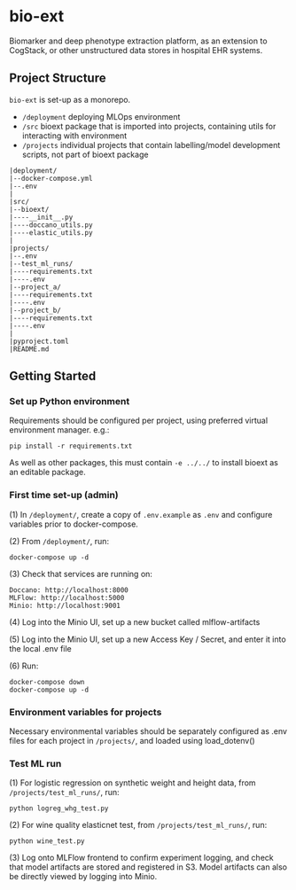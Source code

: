 # bio-ext
Biomarker and deep phenotype extraction platform, as an extension to CogStack, or other unstructured data stores in hospital EHR systems.

## Project Structure

`bio-ext` is set-up as a monorepo.

- `/deployment` deploying MLOps environment
- `/src` bioext package that is imported into projects, containing utils for interacting with environment
- `/projects` individual projects that contain labelling/model development scripts, not part of bioext package

```
|deployment/
|--docker-compose.yml
|--.env
|
|src/
|--bioext/
|----__init__.py
|----doccano_utils.py
|----elastic_utils.py
|
|projects/
|--.env
|--test_ml_runs/
|----requirements.txt
|----.env
|--project_a/
|----requirements.txt
|----.env
|--project_b/
|----requirements.txt
|----.env
|
|pyproject.toml
|README.md
``` 

## Getting Started

### Set up Python environment

Requirements should be configured per project, using preferred virtual environment manager. e.g.:
```
pip install -r requirements.txt
```
As well as other packages, this must contain `-e ../../` to install bioext as an editable package.  

### First time set-up (admin)

(1) In `/deployment/`, create a copy of `.env.example` as `.env` and configure variables prior to docker-compose.

(2) From `/deployment/`, run:
```
docker-compose up -d
```

(3) Check that services are running on:
```
Doccano: http://localhost:8000
MLFlow: http://localhost:5000
Minio: http://localhost:9001
```

(4) Log into the Minio UI, set up a new bucket called mlflow-artifacts

(5) Log into the Minio UI, set up a new Access Key / Secret, and enter it into the local .env file

(6) Run:
```
docker-compose down
docker-compose up -d
```

### Environment variables for projects

Necessary environmental variables should be separately configured as .env files for each project in `/projects/`, and loaded using load_dotenv()

### Test ML run

(1) For logistic regression on synthetic weight and height data, from `/projects/test_ml_runs/`, run:
```
python logreg_whg_test.py
```

(2) For wine quality elasticnet test, from `/projects/test_ml_runs/`, run:
```
python wine_test.py
```

(3) Log onto MLFlow frontend to confirm experiment logging, and check that model artifacts are stored and registered in S3. Model artifacts can also be directly viewed by logging into Minio.
